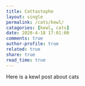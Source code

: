 ```yaml
---
title: Cattastophe
layout: single
permalink: /cats/kewl/
catagories: [kewl, cats]
date: 2020-4-18 17:01:00
comments: true 
author-profile: true
related: true
share: true
read_time: true
---
```


Here is a kewl post about cats

